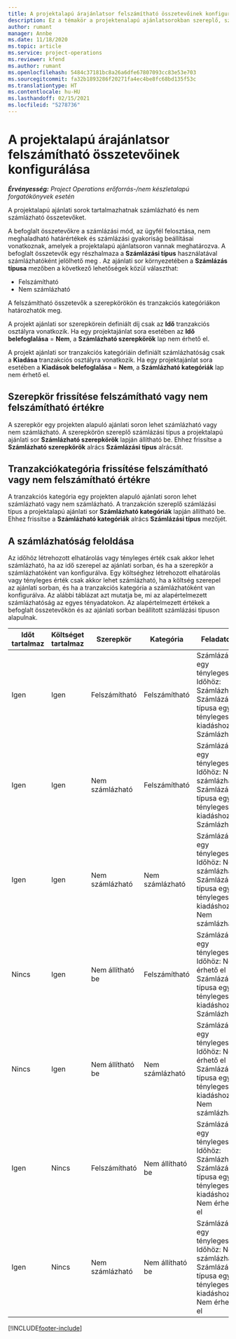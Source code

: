 ```yaml
---
title: A projektalapú árajánlatsor felszámítható összetevőinek konfigurálása
description: Ez a témakör a projektenalapú ajánlatsorokban szereplő, számlázható és nem számlázható összetevőkkel kapcsolatban tartalmaz tájékoztatást.
author: rumant
manager: Annbe
ms.date: 11/18/2020
ms.topic: article
ms.service: project-operations
ms.reviewer: kfend
ms.author: rumant
ms.openlocfilehash: 5484c37181bc8a26a6dfe67807093cc83e53e703
ms.sourcegitcommit: fa32b1893286f20271fa4ec4be8fc68bd135f53c
ms.translationtype: HT
ms.contentlocale: hu-HU
ms.lasthandoff: 02/15/2021
ms.locfileid: "5278736"
---
```

# <a name="configure-the-chargeable-components-of-a-project-based-quote-line"></a>A projektalapú árajánlatsor felszámítható összetevőinek konfigurálása

_**Érvényesség:** Project Operations erőforrás-/nem készletalapú forgatókönyvek esetén_

A projektalapú ajánlati sorok tartalmazhatnak számlázható és nem számlázható összetevőket.

A befoglalt összetevőkre a számlázási mód, az ügyfél felosztása, nem meghaladható határértékek és számlázási gyakoriság beállításai vonatkoznak, amelyek a projektalapú ajánlatsoron vannak meghatározva.
A befoglalt összetevők egy részhalmaza a **Számlázási típus** használatával számlázhatóként jelölhető meg . Az ajánlati sor környezetében a **Számlázás típusa** mezőben a következő lehetőségek közül választhat:

   - Felszámítható
   - Nem számlázható

A felszámítható összetevők a szerepkörökön és tranzakciós kategóriákon határozhatók meg.

A projekt ajánlati sor szerepkörein definiált díj csak az **Idő** tranzakciós osztályra vonatkozik. Ha egy projektajánlat sora esetében az **Idő belefoglalása** = **Nem**, a **Számlázható szerepkörök** lap nem érhető el.

A projekt ajánlati sor tranzakciós kategóriáin definiált számlázhatóság csak a **Kiadása** tranzakciós osztályra vonatkozik. Ha egy projektajánlat sora esetében a **Kiadások belefoglalása** = **Nem**, a **Számlázható kategóriák** lap nem érhető el.

## <a name="update-a-role-to-be-chargeable-or-non-chargeable"></a>Szerepkör frissítése felszámítható vagy nem felszámítható értékre
A szerepkör egy projekten alapuló ajánlati soron lehet számlázható vagy nem számlázható. A szerepkörön szereplő számlázási típus a projektalapú ajánlati sor **Számlázható szerepkörök** lapján állítható be. Ehhez frissítse a **Számlázható szerepkörök** alrács **Számlázási típus** alrácsát. 

## <a name="update-a-transaction-category-to-be-chargeable-or-non-chargeable"></a>Tranzakciókategória frissítése felszámítható vagy nem felszámítható értékre
A tranzakciós kategória egy projekten alapuló ajánlati soron lehet számlázható vagy nem számlázható. A tranzakción szereplő számlázási típus a projektalapú ajánlati sor **Számlázható kategóriák** lapján állítható be. Ehhez frissítse a **Számlázható kategóriák** alrács **Számlázási típus** mezőjét. 

## <a name="resolve-chargeability"></a>A számlázhatóság feloldása

Az időhöz létrehozott elhatárolás vagy tényleges érték csak akkor lehet számlázható, ha az idő szerepel az ajánlati sorban, és ha a szerepkör a számlázhatóként van konfigurálva.
Egy költséghez létrehozott elhatárolás vagy tényleges érték csak akkor lehet számlázható, ha a költség szerepel az ajánlati sorban, és ha a tranzakciós kategória a számlázhatóként van konfigurálva. Az alábbi táblázat azt mutatja be, mi az alapértelmezett számlázhatóság az egyes tényadatokon. Az alapértelmezett értékek a befoglalt összetevőkön és az ajánlati sorban beállított számlázási típuson alapulnak.

| Időt tartalmaz | Költséget tartalmaz | Szerepkör | Kategória | Feladatok |
| --- | --- | --- | --- | --- |
| Igen | Igen | Felszámítható | Felszámítható | Számlázás egy tényleges Időhöz: Számlázható </br>Számlázás típusa egy tényleges kiadáshoz: Számlázható |
| Igen | Igen | Nem számlázható | Felszámítható | Számlázás egy tényleges Időhöz: Nem számlázható </br>Számlázás típusa egy tényleges kiadáshoz: Számlázható |
| Igen | Igen | Nem számlázható | Nem számlázható | Számlázás egy tényleges Időhöz: Nem számlázható </br>Számlázás típusa egy tényleges kiadáshoz: Nem számlázható |
| Nincs | Igen | Nem állítható be | Felszámítható | Számlázás egy tényleges Időhöz: Nem érhető el </br>Számlázás típusa egy tényleges kiadáshoz: Számlázható |
| Nincs | Igen | Nem állítható be | Nem számlázható | Számlázás egy tényleges Időhöz: Nem érhető el </br>Számlázás típusa egy tényleges kiadáshoz: Nem számlázható |
| Igen | Nincs | Felszámítható | Nem állítható be | Számlázás egy tényleges Időhöz: Számlázható </br>Számlázás típusa egy tényleges kiadáshoz: Nem érhető el |
| Igen | Nincs | Nem számlázható | Nem állítható be | Számlázás egy tényleges Időhöz: Nem számlázható </br> Számlázás típusa egy tényleges kiadáshoz: Nem érhető el |


[!INCLUDE[footer-include](../includes/footer-banner.md)]